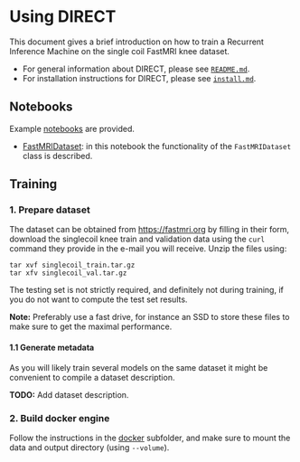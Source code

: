 # Using DIRECT

This document gives a brief introduction on how to train a Recurrent Inference Machine on the single coil FastMRI knee
dataset.

- For general information about DIRECT, please see [`README.md`](README.md).
- For installation instructions for DIRECT, please see [`install.md`](install.md).

## Notebooks

Example [notebooks](notebooks) are provided.

- [FastMRIDataset](notebooks/FastMRIDataset.ipynb): in this notebook the functionality of the `FastMRIDataset` class is
  described.

## Training

### 1. Prepare dataset

The dataset can be obtained from https://fastmri.org by filling in their form, download the singlecoil knee train and
validation data using the `curl` command they provide in the e-mail you will receive. Unzip the files using:

```shell
tar xvf singlecoil_train.tar.gz
tar xfv singlecoil_val.tar.gz
```

The testing set is not strictly required, and definitely not during training, if you do not want to compute the test set
results.

**Note:** Preferably use a fast drive, for instance an SSD to store these files to make sure to get the maximal
performance.

#### 1.1 Generate metadata

As you will likely train several models on the same dataset it might be convenient to compile a dataset description.

**TODO:** Add dataset description.

### 2. Build docker engine

Follow the instructions in the [docker](docker) subfolder, and make sure to mount the data and output directory
(using `--volume`).
